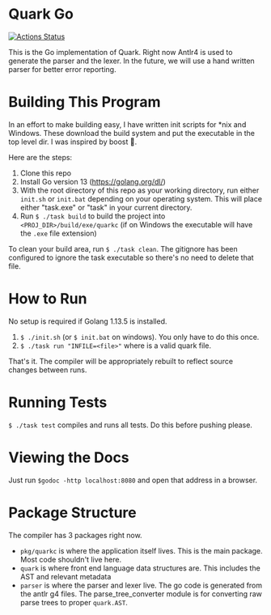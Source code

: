 # Quark Go

[![Actions Status](https://github.com/wavelet-eda/quark/workflows/go-test/badge.svg)](https://github.com/wavelet-eda/quark/actions)

This is the Go implementation of Quark. Right now Antlr4 is used to generate the parser and the lexer. In the future, we will use a hand written parser for better error reporting.

# Building This Program

In an effort to make building easy, I have written init scripts for *nix and Windows. These download the build system and put the executable in the top level dir. I was inspired by boost :grimacing:.

Here are the steps:

1. Clone this repo 
2. Install Go version 13 (https://golang.org/dl/)
3. With the root directory of this repo as your working directory, run either `init.sh` or `init.bat` depending on your operating system. This will place either "task.exe" or "task" in your current directory.
4. Run `$ ./task build` to build the project into `<PROJ_DIR>/build/exe/quarkc` (if on Windows the executable will have the `.exe` file extension)

To clean your build area, run `$ ./task clean`. The gitignore has been configured to ignore the task executable so there's no need to delete that file. 

# How to Run

No setup is required if Golang 1.13.5 is installed.

1. `$ ./init.sh` (or `$ init.bat` on windows). You only have to do this once.
2. `$ ./task run "INFILE=<file>"` where <file> is a valid quark file.

That's it. The compiler will be appropriately rebuilt to reflect source changes
between runs.

# Running Tests

`$ ./task test` compiles and runs all tests. Do this before pushing please.

# Viewing the Docs

Just run `$godoc -http localhost:8080` and open that address in a browser.

# Package Structure

The compiler has 3 packages right now.

- `pkg/quarkc` is where the application itself lives. This is the main package. Most code shouldn't live here.
- `quark` is where front end language data structures are. This includes the AST and relevant metadata
- `parser` is where the parser and lexer live. The go code is generated from the antlr g4 files. The parse_tree_converter
module is for converting raw parse trees to proper `quark.AST`. 